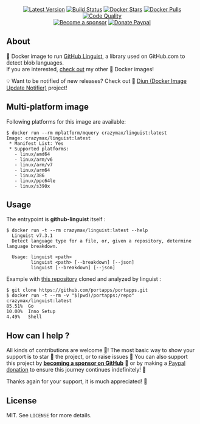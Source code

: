 <p align="center">
  <a href="https://hub.docker.com/r/crazymax/linguist/tags?page=1&ordering=last_updated"><img src="https://img.shields.io/github/v/tag/crazy-max/docker-linguist?label=version&style=flat-square" alt="Latest Version"></a>
  <a href="https://github.com/crazy-max/docker-linguist/actions?workflow=build"><img src="https://github.com/crazy-max/docker-linguist/workflows/build/badge.svg" alt="Build Status"></a>
  <a href="https://hub.docker.com/r/crazymax/linguist/"><img src="https://img.shields.io/docker/stars/crazymax/linguist.svg?style=flat-square" alt="Docker Stars"></a>
  <a href="https://hub.docker.com/r/crazymax/linguist/"><img src="https://img.shields.io/docker/pulls/crazymax/linguist.svg?style=flat-square" alt="Docker Pulls"></a>
  <a href="https://www.codacy.com/app/crazy-max/docker-linguist"><img src="https://img.shields.io/codacy/grade/922cb1922a4e408bbf20235d44865c74.svg?style=flat-square" alt="Code Quality"></a>
  <br /><a href="https://github.com/sponsors/crazy-max"><img src="https://img.shields.io/badge/sponsor-crazy--max-181717.svg?logo=github&style=flat-square" alt="Become a sponsor"></a>
  <a href="https://www.paypal.me/crazyws"><img src="https://img.shields.io/badge/donate-paypal-00457c.svg?logo=paypal&style=flat-square" alt="Donate Paypal"></a>
</p>

## About

🐳 Docker image to run [GitHub Linguist](https://github.com/github/linguist), a library used on GitHub.com to detect blob languages.<br />
If you are interested, [check out](https://hub.docker.com/r/crazymax/) my other 🐳 Docker images!

💡 Want to be notified of new releases? Check out 🔔 [Diun (Docker Image Update Notifier)](https://github.com/crazy-max/diun) project!

## Multi-platform image

Following platforms for this image are available:

```
$ docker run --rm mplatform/mquery crazymax/linguist:latest
Image: crazymax/linguist:latest
 * Manifest List: Yes
 * Supported platforms:
   - linux/amd64
   - linux/arm/v6
   - linux/arm/v7
   - linux/arm64
   - linux/386
   - linux/ppc64le
   - linux/s390x
```

## Usage

The entrypoint is **github-linguist** itself :

```
$ docker run -t --rm crazymax/linguist:latest --help
  Linguist v7.3.1
  Detect language type for a file, or, given a repository, determine language breakdown.

  Usage: linguist <path>
         linguist <path> [--breakdown] [--json]
         linguist [--breakdown] [--json]
```

Example with [this repository](https://github.com/portapps/portapps) cloned and analyzed by linguist :

```
$ git clone https://github.com/portapps/portapps.git
$ docker run -t --rm -v "$(pwd)/portapps:/repo" crazymax/linguist:latest
85.51%  Go
10.00%  Inno Setup
4.49%   Shell
```

## How can I help ?

All kinds of contributions are welcome :raised_hands:! The most basic way to show your support is to star :star2: the project, or to raise issues :speech_balloon: You can also support this project by [**becoming a sponsor on GitHub**](https://github.com/sponsors/crazy-max) :clap: or by making a [Paypal donation](https://www.paypal.me/crazyws) to ensure this journey continues indefinitely! :rocket:

Thanks again for your support, it is much appreciated! :pray:

## License

MIT. See `LICENSE` for more details.
